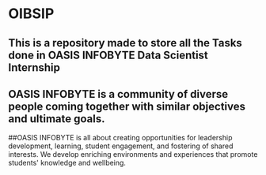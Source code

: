 # OIBSIP
## This is a repository made to store all the Tasks done in OASIS INFOBYTE Data Scientist Internship
## OASIS INFOBYTE is a community of diverse people coming together with similar objectives and ultimate goals. 
##OASIS INFOBYTE is all about creating opportunities for leadership development, learning, student engagement, and fostering of shared interests. We develop enriching environments and experiences that promote students' knowledge and wellbeing.
